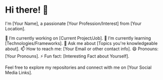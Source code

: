 # Hi there! 👋

I'm [Your Name], a passionate [Your Profession/Interest] from [Your Location].

🔭 I’m currently working on [Current Project/Job].
🌱 I’m currently learning [Technologies/Frameworks].
💬 Ask me about [Topics you're knowledgeable about].
📫 How to reach me: [Your Email or other contact info].
😄 Pronouns: [Your Pronouns].
⚡ Fun fact: [Interesting Fact about Yourself].

Feel free to explore my repositories and connect with me on [Your Social Media Links].
